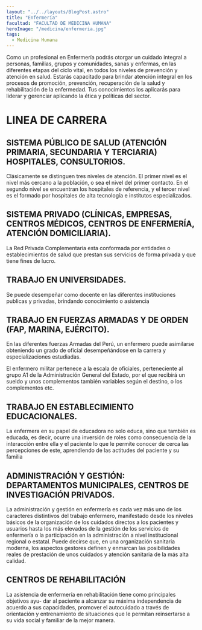 ```yaml
---
layout: "../../layouts/BlogPost.astro"
title: "Enfermería"
facultad: "FACULTAD DE MEDICINA HUMANA"
heroImage: "/medicina/enfermeria.jpg"
tags:
  - Medicina Humana
---
```


Como un profesional en Enfermería podrás otorgar un cuidado integral a personas, familias, grupos y comunidades, sanas y enfermas, en las diferentes etapas del ciclo vital, en todos los niveles de prevención y atención en salud.
Estarás capacitado para brindar atención integral en los procesos de promoción, prevención, recuperación de la salud y rehabilitación de la enfermedad. Tus conocimientos los aplicarás para liderar y gerenciar aplicando la ética y políticas del sector.

# LINEA DE CARRERA

## SISTEMA PÚBLICO DE SALUD (ATENCIÓN PRIMARIA, SECUNDARIA Y TERCIARIA) HOSPITALES, CONSULTORIOS.

Clásicamente se distinguen tres niveles de atención. El primer nivel es el nivel más cercano a la población, o sea el nivel del primer contacto. En el segundo nivel se encuentran los hospitales de referencia, y el tercer nivel es el formado por hospitales de alta tecnología e institutos especializados.

## SISTEMA PRIVADO (CLÍNICAS, EMPRESAS, CENTROS MÉDICOS, CENTROS DE ENFERMERÍA, ATENCIÓN DOMICILIARIA).

La Red Privada Complementaria esta conformada por entidades o establecimientos de salud que prestan sus servicios de forma privada y que tiene fines de lucro.

## TRABAJO EN UNIVERSIDADES.

Se puede desempeñar como docente en las diferentes instituciones publicas y privadas, brindando conocimiento o asistencia

## TRABAJO EN FUERZAS ARMADAS Y DE ORDEN (FAP, MARINA, EJÉRCITO).

En las diferentes fuerzas Armadas del Perú, un enfermero puede asimilarse obteniendo un grado de oficial desempeñándose en la carrera y especializaciones estudiadas.

El enfermero militar pertenece a la escala de oficiales, perteneciente al grupo A1 de la Administración General del Estado, por el que recibirá un sueldo y unos complementos también variables según el destino, o los complementos etc.

## TRABAJO EN ESTABLECIMIENTO EDUCACIONALES.

La enfermera en su papel de educadora no solo educa, sino que también es educada, es decir, ocurre una inversión de roles como consecuencia de la interacción entre ella y el paciente lo que le permite conocer de cerca las percepciones de este, aprendiendo de las actitudes del paciente y su familia

## ADMINISTRACIÓN Y GESTIÓN: DEPARTAMENTOS MUNICIPALES, CENTROS DE INVESTIGACIÓN PRIVADOS.

La administración y gestión en enfermería es cada vez más uno de los caracteres distintivos del trabajo enfermero, manifestado desde los niveles básicos de la organización de los cuidados directos a los pacientes y usuarios hasta los más elevados de la gestión de los servicios de enfermería o la participación en la administración a nivel institucional regional o estatal.
Puede decirse que, en una organización sanitaria moderna, los aspectos gestores definen y enmarcan las posibilidades reales de prestación de unos cuidados y atención sanitaria de la más alta calidad.

## CENTROS DE REHABILITACIÓN

La asistencia de enfermería en rehabilitación tiene como principales objetivos ayu- dar al paciente a alcanzar su máxima independencia de acuerdo a sus capacidades, promover el autocuidado a través de orientación y entrenamiento de situaciones que le permitan reinsertarse a su vida social y familiar de la mejor manera.
